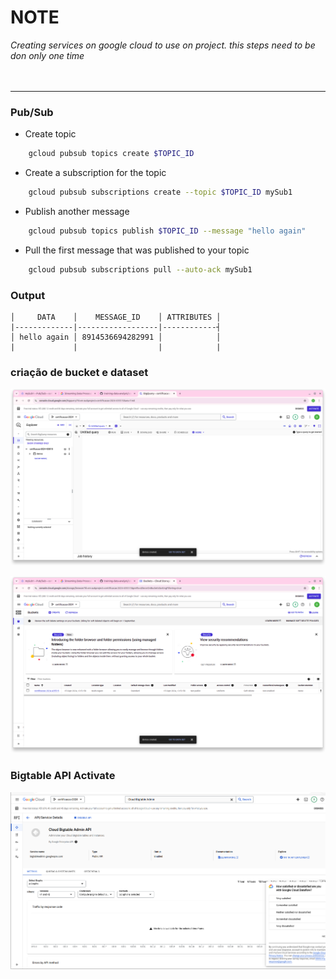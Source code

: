 # NOTE

*Creating services on google cloud to use on project. this steps need to be don only one time*<br><br><br>

---
### Pub/Sub

- Create topic

```Bash
    gcloud pubsub topics create $TOPIC_ID
```

- Create a subscription for the topic

```Bash
    gcloud pubsub subscriptions create --topic $TOPIC_ID mySub1
```

- Publish another message

```Bash
    gcloud pubsub topics publish $TOPIC_ID --message "hello again"
```

- Pull the first message that was published to your topic

```Bash
    gcloud pubsub subscriptions pull --auto-ack mySub1    
```

### Output 

```                                               
│     DATA    │    MESSAGE_ID    │ ATTRIBUTES │
|-------------|------------------|------------┤
│ hello again │ 8914536694282991 │            │
|             |                  |            |
```

### criação de bucket e dataset

![Screenshot](./dataset.png)

![Screenshot](./bucket.png)

### Bigtable API Activate

![Screenshot](./bigtableApi.png)